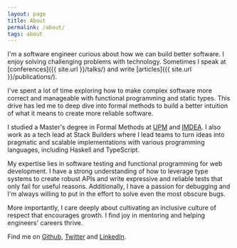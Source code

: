 ```yaml
---
layout: page
title: About
permalink: /about/
tags: about
---
```


I'm a software engineer curious about how we can build better software. I enjoy solving challenging
problems with technology. Sometimes I speak at [conferences]({{ site.url }}/talks/) and write
[articles]({{ site.url }}/publications/).

I've spent a lot of time exploring how to make complex software more correct and manageable with
functional programming and static types. This drive has led me to deep dive into formal methods to
build a better intuition of what it means to create more reliable software.

I studied a Master's degree in Formal Methods at
[UPM](https://www.fi.upm.es/?id=inicio&idioma=english) and [IMDEA](https://software.imdea.org/). I
also work as a tech lead at Stack Builders where I lead teams to turn ideas into pragmatic and
scalable implementations with various programming languages, including Haskell and TypeScript.

My expertise lies in software testing and functional programming for web development. I have a
strong understanding of how to leverage type systems to create robust APIs and write expressive and
reliable tests that only fail for useful reasons. Additionally, I have a passion for debugging and
I'm always willing to put in the effort to solve even the most obscure bugs.

More importantly, I care deeply about cultivating an inclusive culture of respect that encourages
growth. I find joy in mentoring and helping engineers' careers thrive.

Find me on [Github](https://github.com/flandrade), [Twitter](https://twitter.com/feru) and
[LinkedIn](https://www.linkedin.com/in/ferandrade/).
